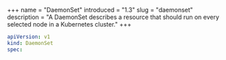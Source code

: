 +++
name = "DaemonSet"
introduced = "1.3"
slug = "daemonset"
description = "A DaemonSet describes a resource that should run on every selected node in a Kubernetes cluster."
+++

~~~yaml
apiVersion: v1
kind: DaemonSet
spec:
~~~
